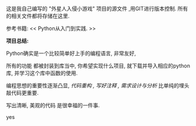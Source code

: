 这是我自己编写的 "外星人入侵小游戏" 项目的源文件 ,用GIT进行版本控制.  所有的相关文件都将存储在这里. 

参考书籍:  << Python从入门到实践. >>



**项目总结:**  

 Python确实是一个比较简单好上手的编程语言, 非常友好, 

所有的功能 都被封装到库当中, 你希望实现什么项目, 就下载并导入相应的python库, 并学习这个库中函数的使用. 

编程思想的重要性逐渐凸显,   *代码重构 , 写好注释 , 需求设计与分析*  比单纯的埋头敲代码更重要. 

写出清晰, 美观的代码 是很幸福的一件事.

yes
